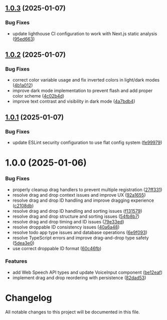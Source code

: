 ## [1.0.3](https://github.com/chrisknu/brutalist_todo/compare/v1.0.2...v1.0.3) (2025-01-07)


### Bug Fixes

* update lighthouse CI configuration to work with Next.js static analysis ([95ed663](https://github.com/chrisknu/brutalist_todo/commit/95ed663e2124c7db034f16dce97612b7edb73953))

## [1.0.2](https://github.com/chrisknu/brutalist_todo/compare/v1.0.1...v1.0.2) (2025-01-07)


### Bug Fixes

* correct color variable usage and fix inverted colors in light/dark modes ([4b1a012](https://github.com/chrisknu/brutalist_todo/commit/4b1a01286fb02a227704a59cc1913a03f2a18686))
* improve dark mode implementation to prevent flash and add proper color scheme ([4c02b4d](https://github.com/chrisknu/brutalist_todo/commit/4c02b4d23a23cebbc18cd9600fa35945905260f3))
* improve text contrast and visibility in dark mode ([4a7bdb4](https://github.com/chrisknu/brutalist_todo/commit/4a7bdb44e057eb491a8f5ffd39a5daeca36e2c7c))

## [1.0.1](https://github.com/chrisknu/brutalist_todo/compare/v1.0.0...v1.0.1) (2025-01-07)


### Bug Fixes

* update ESLint security configuration to use flat config system ([fe99979](https://github.com/chrisknu/brutalist_todo/commit/fe999798ea4807aeaa800c9de72ae948cec681b3))

# 1.0.0 (2025-01-06)


### Bug Fixes

* properly cleanup drag handlers to prevent multiple registration ([27ff331](https://github.com/chrisknu/brutalist_todo/commit/27ff3313b1f5754762899b6e9395dbf352b4ab58))
* resolve drag and drop context issues and improve UX ([92a1655](https://github.com/chrisknu/brutalist_todo/commit/92a1655c51dd227bbc048e74c0b948371b9cb20d))
* resolve drag and drop ID handling and improve dragging experience ([c2108db](https://github.com/chrisknu/brutalist_todo/commit/c2108db0b6ee9a177644a2e16ea77012fd826e2e))
* resolve drag and drop ID handling and sorting issues ([f131579](https://github.com/chrisknu/brutalist_todo/commit/f131579b93020ca1c84631cf100044d022d85468))
* resolve drag and drop structure and sorting issues ([54fb8b7](https://github.com/chrisknu/brutalist_todo/commit/54fb8b7ae5e4408e5e6f6e241411c949c66bae87))
* resolve drag and drop timing and ID issues ([79e33ed](https://github.com/chrisknu/brutalist_todo/commit/79e33edd76b09ed2f2b10a96a3ae51dd1e64657f))
* resolve droppable ID consistency issues ([40a6a48](https://github.com/chrisknu/brutalist_todo/commit/40a6a48c220ebc68e11745c8cb523d59ee029147))
* resolve todo app type issues and database operations ([6e9f093](https://github.com/chrisknu/brutalist_todo/commit/6e9f093d8897052848166128711d7b0cfc7a4a3c))
* resolve TypeScript errors and improve drag-and-drop type safety ([5dea3e0](https://github.com/chrisknu/brutalist_todo/commit/5dea3e070cc9dde6d6736b170ac4597640ad9b70))
* use correct droppable ID format ([60c46fb](https://github.com/chrisknu/brutalist_todo/commit/60c46fb37523c3747efc47050703135857acde40))


### Features

* add Web Speech API types and update VoiceInput component ([be12eaf](https://github.com/chrisknu/brutalist_todo/commit/be12eaf0fc063944c14c7bc892c8e173d5404736))
* implement drag and drop reordering with persistence ([82dad53](https://github.com/chrisknu/brutalist_todo/commit/82dad5333b83ae764b85904baf658731662a7b74))

# Changelog

All notable changes to this project will be documented in this file.

